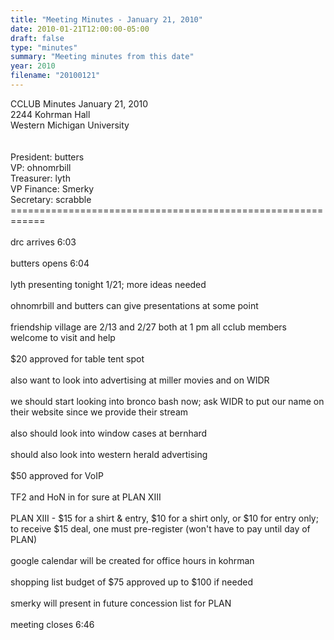 ```yaml
---
title: "Meeting Minutes - January 21, 2010"
date: 2010-01-21T12:00:00-05:00
draft: false
type: "minutes"
summary: "Meeting minutes from this date"
year: 2010
filename: "20100121"
---
```


CCLUB Minutes January 21, 2010<br />
2244 Kohrman Hall<br />
Western Michigan University<br />
<br />
<br />
President: butters<br />
VP: ohnomrbill<br />
Treasurer: lyth<br />
VP Finance: Smerky<br />
Secretary: scrabble<br />
============================================================<br />
<br />
drc arrives 6:03<br />
<br />
butters opens 6:04<br />
<br />
lyth presenting tonight 1/21; more ideas needed<br />
<br />
ohnomrbill and butters can give presentations at some point<br />
<br />
friendship village are 2/13 and 2/27 both at 1 pm all cclub members welcome to visit and help<br />
<br />
$20 approved for table tent spot<br />
<br />
also want to look into advertising at miller movies and on WIDR<br />
<br />
we should start looking into bronco bash now; ask WIDR to put our name on their website since we provide their stream<br />
<br />
also should look into window cases at bernhard<br />
<br />
should also look into western herald advertising<br />
<br />
$50 approved for VoIP<br />
<br />
TF2 and HoN in for sure at PLAN XIII<br />
<br />
PLAN XIII - $15 for a shirt & entry, $10 for a shirt only, or $10 for entry only; to receive $15 deal, one must pre-register (won't have to pay until day of PLAN)<br />
<br />
google calendar will be created for office hours in kohrman<br />
<br />
shopping list budget of $75 approved up to $100 if needed<br />
<br />
smerky will present in future concession list for PLAN<br />
<br />
meeting closes 6:46<br />
<br />
<br />
<br />
<br />
<br />
